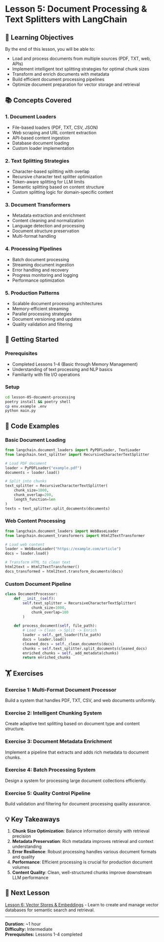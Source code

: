 # Lesson 5: Document Processing & Text Splitters with LangChain

## 🎯 Learning Objectives

By the end of this lesson, you will be able to:
- Load and process documents from multiple sources (PDF, TXT, web, APIs)
- Implement intelligent text splitting strategies for optimal chunk sizes
- Transform and enrich documents with metadata
- Build efficient document processing pipelines
- Optimize document preparation for vector storage and retrieval

## 📚 Concepts Covered

### 1. Document Loaders
- File-based loaders (PDF, TXT, CSV, JSON)
- Web scraping and URL content extraction
- API-based content ingestion
- Database document loading
- Custom loader implementation

### 2. Text Splitting Strategies
- Character-based splitting with overlap
- Recursive character text splitter optimization
- Token-aware splitting for LLM limits
- Semantic splitting based on content structure
- Custom splitting logic for domain-specific content

### 3. Document Transformers
- Metadata extraction and enrichment
- Content cleaning and normalization
- Language detection and processing
- Document structure preservation
- Multi-format handling

### 4. Processing Pipelines
- Batch document processing
- Streaming document ingestion
- Error handling and recovery
- Progress monitoring and logging
- Performance optimization

### 5. Production Patterns
- Scalable document processing architectures
- Memory-efficient streaming
- Parallel processing strategies
- Document versioning and updates
- Quality validation and filtering

## 🚀 Getting Started

### Prerequisites
- Completed Lessons 1-4 (Basic through Memory Management)
- Understanding of text processing and NLP basics
- Familiarity with file I/O operations

### Setup
```bash
cd lesson-05-document-processing
poetry install && poetry shell
cp env.example .env
python main.py
```

## 📝 Code Examples

### Basic Document Loading
```python
from langchain.document_loaders import PyPDFLoader, TextLoader
from langchain.text_splitter import RecursiveCharacterTextSplitter

# Load PDF document
loader = PyPDFLoader("example.pdf")
documents = loader.load()

# Split into chunks
text_splitter = RecursiveCharacterTextSplitter(
    chunk_size=1000,
    chunk_overlap=200,
    length_function=len
)
texts = text_splitter.split_documents(documents)
```

### Web Content Processing
```python
from langchain.document_loaders import WebBaseLoader
from langchain.document_transformers import Html2TextTransformer

# Load web content
loader = WebBaseLoader("https://example.com/article")
docs = loader.load()

# Transform HTML to clean text
html2text = Html2TextTransformer()
docs_transformed = html2text.transform_documents(docs)
```

### Custom Document Pipeline
```python
class DocumentProcessor:
    def __init__(self):
        self.text_splitter = RecursiveCharacterTextSplitter(
            chunk_size=1000,
            chunk_overlap=100
        )
    
    def process_document(self, file_path):
        # Load -> Clean -> Split -> Enrich
        loader = self._get_loader(file_path)
        docs = loader.load()
        cleaned_docs = self._clean_documents(docs)
        chunks = self.text_splitter.split_documents(cleaned_docs)
        enriched_chunks = self._add_metadata(chunks)
        return enriched_chunks
```

## 🏋️ Exercises

### Exercise 1: Multi-Format Document Processor
Build a system that handles PDF, TXT, CSV, and web documents uniformly.

### Exercise 2: Intelligent Chunking System
Create adaptive text splitting based on document type and content structure.

### Exercise 3: Document Metadata Enrichment
Implement a pipeline that extracts and adds rich metadata to document chunks.

### Exercise 4: Batch Processing System
Design a system for processing large document collections efficiently.

### Exercise 5: Quality Control Pipeline
Build validation and filtering for document processing quality assurance.

## 💡 Key Takeaways

1. **Chunk Size Optimization**: Balance information density with retrieval precision
2. **Metadata Preservation**: Rich metadata improves retrieval and context understanding
3. **Error Resilience**: Robust processing handles various document formats and quality
4. **Performance**: Efficient processing is crucial for production document volumes
5. **Content Quality**: Clean, well-structured chunks improve downstream LLM performance

## 🔗 Next Lesson

[Lesson 6: Vector Stores & Embeddings](../lesson-06-vector-stores/) - Learn to create and manage vector databases for semantic search and retrieval.

---

**Duration:** ~1 hour  
**Difficulty:** Intermediate  
**Prerequisites:** Lessons 1-4 completed 